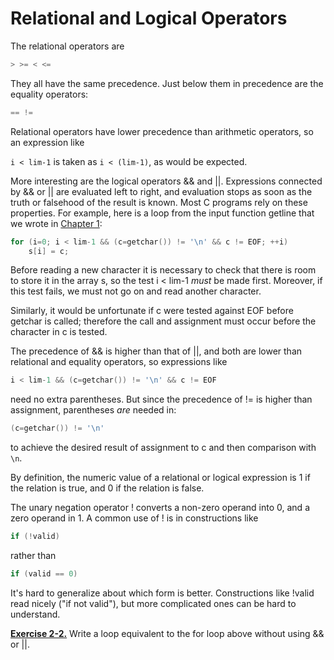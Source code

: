 # Relational and Logical Operators

The relational operators are

```c
> >= < <=
```

They all have the same precedence. Just below them in precedence are the equality operators:

```c
== != 
```

Relational operators have lower precedence than arithmetic operators, so an expression like 

`i < lim-1` is taken as `i < (lim-1)`, as would be expected.

More interesting are the logical operators && and ||. Expressions connected by && or || are evaluated left to right, and evaluation stops as soon as the truth or falsehood of the result is known. Most C programs rely on these properties. For example, here is a loop from the input function getline that we wrote in [Chapter 1](../Chapter1/1-9.md):

```c
for (i=0; i < lim-1 && (c=getchar()) != '\n' && c != EOF; ++i) 
    s[i] = c;
```

Before reading a new character it is necessary to check that there is room to store it in the array s, so the test i < lim-1 *must* be made first. Moreover, if this test fails, we must not go on and read another character.

Similarly, it would be unfortunate if c were tested against EOF before getchar is called; therefore the call and assignment must occur before the character in c is tested.

The precedence of && is higher than that of ||, and both are lower than relational and equality operators, so expressions like

```c
i < lim-1 && (c=getchar()) != '\n' && c != EOF 
```

need no extra parentheses. But since the precedence of != is higher than assignment, parentheses *are* needed in:

```c
(c=getchar()) != '\n'
```

to achieve the desired result of assignment to c and then comparison with `\n`.

By definition, the numeric value of a relational or logical expression is 1 if the relation is true, and 0 if the relation is false.

The unary negation operator ! converts a non-zero operand into 0, and a zero operand in 1. A common use of ! is in constructions like

```c
if (!valid) 
````

rather than

```c
if (valid == 0)
```

It's hard to generalize about which form is better. Constructions like !valid read nicely ("if not valid"), but more complicated ones can be hard to understand.

[**Exercise 2-2.**](../Solutions/Chapter2/E2-2.md) Write a loop equivalent to the for loop above without using && or ||.
